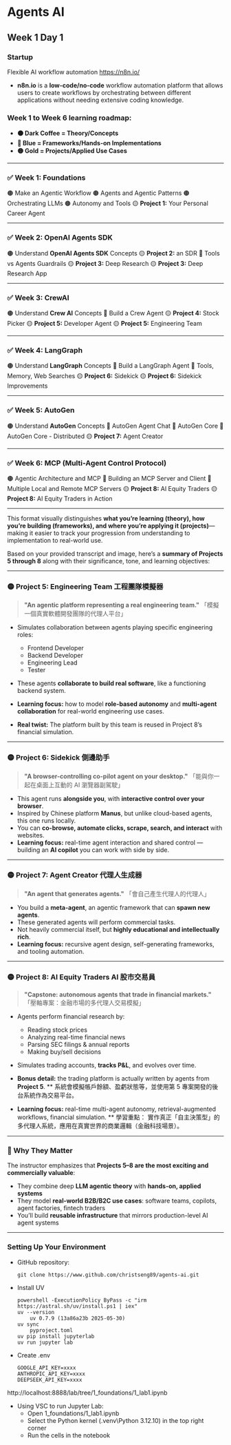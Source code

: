 # Agents AI

## Week 1 Day 1

### Startup
Flexible AI workflow automation https://n8n.io/

- **n8n.io** is a **low-code/no-code** workflow automation platform that allows users to create workflows by orchestrating between different applications without needing extensive coding knowledge.

### Week 1 to Week 6 learning roadmap:

* **🟤 Dark Coffee = Theory/Concepts**
* **🔵 Blue = Frameworks/Hands-on Implementations**
* **🟡 Gold = Projects/Applied Use Cases**

---

### ✅ **Week 1: Foundations**

🟤 Make an Agentic Workflow
🟤 Agents and Agentic Patterns
🟤 Orchestrating LLMs
🟤 Autonomy and Tools
🟡 **Project 1:** Your Personal Career Agent

---

### ✅ **Week 2: OpenAI Agents SDK**

🟤 Understand **OpenAI Agents SDK** Concepts
🟡 **Project 2:** an SDR
🔵 Tools vs Agents Guardrails
🟡 **Project 3:** Deep Research
🟡 **Project 3:** Deep Research App

---

### ✅ **Week 3: CrewAI**

🟤 Understand **Crew AI** Concepts
🔵 Build a Crew Agent
🟡 **Project 4:** Stock Picker
🟡 **Project 5:** Developer Agent
🟡 **Project 5:** Engineering Team

---

### ✅ **Week 4: LangGraph**

🟤 Understand **LangGraph** Concepts
🔵 Build a LangGraph Agent
🔵 Tools, Memory, Web Searches
🟡 **Project 6:** Sidekick
🟡 **Project 6:** Sidekick Improvements

---

### ✅ **Week 5: AutoGen**

🟤 Understand **AutoGen** Concepts
🔵 AutoGen Agent Chat
🔵 AutoGen Core
🔵 AutoGen Core - Distributed
🟡 **Project 7:** Agent Creator

---

### ✅ **Week 6: MCP (Multi-Agent Control Protocol)**

🟤 Agentic Architecture and MCP
🔵 Building an MCP Server and Client
🔵 Multiple Local and Remote MCP Servers
🟡 **Project 8:** AI Equity Traders
🟡 **Project 8:** AI Equity Traders in Action

---

This format visually distinguishes **what you’re learning (theory), how you’re building (frameworks), and where you’re applying it (projects)**—making it easier to track your progression from understanding to implementation to real-world use.

Based on your provided transcript and image, here’s a **summary of Projects 5 through 8** along with their significance, tone, and learning objectives:

---

### 🟡 **Project 5: Engineering Team** 工程團隊模擬器

> **"An agentic platform representing a real engineering team."**
「模擬一個真實軟體開發團隊的代理人平台」

* Simulates collaboration between agents playing specific engineering roles:

  * Frontend Developer
  * Backend Developer
  * Engineering Lead
  * Tester
* These agents **collaborate to build real software**, like a functioning backend system.
* **Learning focus:** how to model **role-based autonomy** and **multi-agent collaboration** for real-world engineering use cases.
* **Real twist:** The platform built by this team is reused in Project 8’s financial simulation.

---

### 🟡 **Project 6: Sidekick** 側邊助手

> **"A browser-controlling co-pilot agent on your desktop."**
「能與你一起在桌面上互動的 AI 瀏覽器副駕駛」

* This agent runs **alongside you**, with **interactive control over your browser**.
* Inspired by Chinese platform **Manus**, but unlike cloud-based agents, this one runs locally.
* You can **co-browse, automate clicks, scrape, search, and interact** with websites.
* **Learning focus:** real-time agent interaction and shared control — building an **AI copilot** you can work with side by side.

---

### 🟡 **Project 7: Agent Creator** 代理人生成器

> **"An agent that generates agents."**
「會自己產生代理人的代理人」

* You build a **meta-agent**, an agentic framework that can **spawn new agents**.
* These generated agents will perform commercial tasks.
* Not heavily commercial itself, but **highly educational and intellectually rich**.
* **Learning focus:** recursive agent design, self-generating frameworks, and tooling automation.

---

### 🟡 **Project 8: AI Equity Traders** AI 股市交易員

> **"Capstone: autonomous agents that trade in financial markets."**
「壓軸專案：金融市場的多代理人交易模擬」

* Agents perform financial research by:

  * Reading stock prices
  * Analyzing real-time financial news
  * Parsing SEC filings & annual reports
  * Making buy/sell decisions
* Simulates trading accounts, **tracks P\&L**, and evolves over time.
* **Bonus detail:** the trading platform is actually written by agents from **Project 5**.
**  系統會模擬帳戶餘額、盈虧狀態等，並使用第 5 專案開發的後台系統作為交易平台。

* **Learning focus:** real-time multi-agent autonomy, retrieval-augmented workflows, financial simulation.
** 學習重點： 實作真正「自主決策型」的多代理人系統，應用在真實世界的商業邏輯（金融科技場景）。
---

### 🧠 Why They Matter

The instructor emphasizes that **Projects 5–8 are the most exciting and commercially valuable**:

* They combine deep **LLM agentic theory** with **hands-on, applied systems**
* They model **real-world B2B/B2C use cases**: software teams, copilots, agent factories, fintech traders
* You’ll build **reusable infrastructure** that mirrors production-level AI agent systems

---

### Setting Up Your Environment
- GitHub repository:
    ```note
    git clone https://www.github.com/christseng89/agents-ai.git
    ```
- Install UV
    ```note
    powershell -ExecutionPolicy ByPass -c "irm https://astral.sh/uv/install.ps1 | iex"
    uv --version
        uv 0.7.9 (13a86a23b 2025-05-30)
    uv sync
        pyproject.toml
    uv pip install jupyterlab 
    uv run jupyter lab 
    ```
- Create .env
    ```note
    GOOGLE_API_KEY=xxxx
    ANTHROPIC_API_KEY=xxxx
    DEEPSEEK_API_KEY=xxxx
    ```

http://localhost:8888/lab/tree/1_foundations/1_lab1.ipynb

- Using VSC to run Jupyter Lab:
    - Open 1_foundations/1_lab1.ipynb
    - Select the Python kernel (.venv\Python 3.12.10) in the top right corner
    - Run the cells in the notebook
